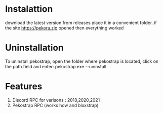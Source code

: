# Instalattion
download the latest version from releases place it in a convenient folder. if the site https://pekora.zip opened then everything worked

# Uninstallation
To uninstall pekostrap, open the folder where pekostrap is located, click on the path field and enter: pekostrap.exe --uninstall

# Features 
1. Discord RPC for verisons : 2018,2020,2021
2. Pekostrap RPC (works how and bloxstrap)
